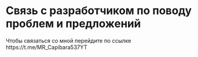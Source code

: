 <!DOCTYPE html>
<html>
<head>

</head>


<title>support with developer</title>

<body>


<h1>Связь с разработчиком по поводу проблем и предложений</h1>
<p>Чтобы связаться со мной перейдите по ссылке https://t.me/MR_Capibara537YT</p>

</body>
 </html>
